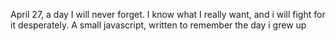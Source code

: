 April 27, a day I will never forget. I know what I really want, and i will fight for it desperately. A small javascript, written to remember the day i grew up
